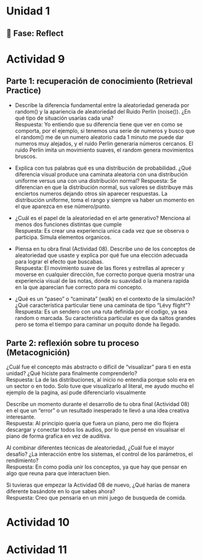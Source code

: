 # Unidad 1

## 🤔 Fase: Reflect

# Actividad 9

## Parte 1: recuperación de conocimiento (Retrieval Practice)

- Describe la diferencia fundamental entre la aleatoriedad generada por random() y la apariencia de aleatoriedad del Ruido Perlin (noise()). ¿En qué tipo de situación usarías cada una?  
Respuesta: Yo entiendo que su diferencia tiene que ver en como se comporta, por el ejemplo, si tenemos una serie de numeros y busco que el random() me de un numero aleatorio cada 1 minuto me puede dar numeros muy alejados, y el ruido Perlin generaria números cercanos. El ruido Perlin imita un movimiento suaves, el random genera movimientos bruscos.

- Explica con tus palabras qué es una distribución de probabilidad. ¿Qué diferencia visual produce una caminata aleatoria con una distribución uniforme versus una con una distribución normal?
Respuesta: Se diferencian en que la distribución normal, sus valores se distribuye más enciertos numeros dejando otros sin aparecer respuestas. La distribución uniforme, toma el rango y siempre va haber un momento en el que aparezca en ese número/punto.

- ¿Cuál es el papel de la aleatoriedad en el arte generativo? Menciona al menos dos funciones distintas que cumple  
Respuesta: Es crear una experiencia unica cada vez que se observa o participa. Simula elementos organicos.

- Piensa en tu obra final (Actividad 08). Describe uno de los conceptos de aleatoriedad que usaste y explica por qué fue una elección adecuada para lograr el efecto que buscabas.  
Respuesta: El movimiento suave de las flores y estrellas al aprecer y moverse en cualquier dirección, fue correcto porque queria mostrar una experiencia visual de las notas, donde su suavidad o la manera rapida en la que aparecian fue correcto para mi concepto.

- ¿Qué es un “paseo” o “caminata” (walk) en el contexto de la simulación? ¿Qué característica particular tiene una caminata de tipo “Lévy flight”?  
Respuesta: Es un sendero con una ruta definida por el codigo, ya sea random o marcada. Su caracteristica particular es que da saltos grandes pero se toma el tiempo para caminar un poquito donde ha llegado.

## Parte 2: reflexión sobre tu proceso (Metacognición)

¿Cuál fue el concepto más abstracto o difícil de “visualizar” para ti en esta unidad? ¿Qué hiciste para finalmente comprenderlo?  
Respuesta: La de las distribuciones, al inicio no entendia porque solo era en un sector o en todo. Solo tuve que visualizarlo al literal, me ayudo mucho el ejemplo de la pagina, así pude diferenciarlo visualmente

Describe un momento durante el desarrollo de tu obra final (Actividad 08) en el que un “error” o un resultado inesperado te llevó a una idea creativa interesante.  
Respuesta: Al principio queria que fuera un piano, pero me dio flojera descargar y conectar todos los audios, por lo que pensé en visualisar el piano de forma grafica en vez de auditiva.

Al combinar diferentes técnicas de aleatoriedad, ¿Cuál fue el mayor desafío? ¿La interacción entre los sistemas, el control de los parámetros, el rendimiento?  
Respuesta: En como podía unir los conceptos, ya que hay que pensar en algo que reuna para que interactuen bien.

Si tuvieras que empezar la Actividad 08 de nuevo, ¿Qué harías de manera diferente basándote en lo que sabes ahora?  
Respuesta: Creo que pensaria en un mini juego de busqueda de comida.


# Actividad 10
# Actividad 11
